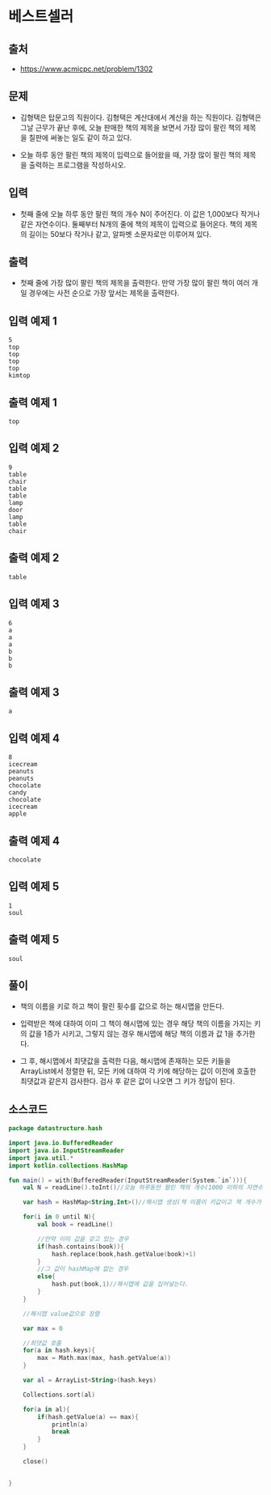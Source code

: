 # 베스트셀러

## 출처

*  https://www.acmicpc.net/problem/1302

## 문제

* 김형택은 탑문고의 직원이다. 김형택은 계산대에서 계산을 하는 직원이다. 김형택은 그날 근무가 끝난 후에, 오늘 판매한 책의 제목을 보면서 가장 많이 팔린 책의 제목을 칠판에 써놓는 일도 같이 하고 있다.

* 오늘 하루 동안 팔린 책의 제목이 입력으로 들어왔을 때, 가장 많이 팔린 책의 제목을 출력하는 프로그램을 작성하시오.

## 입력

* 첫째 줄에 오늘 하루 동안 팔린 책의 개수 N이 주어진다. 이 값은 1,000보다 작거나 같은 자연수이다. 둘째부터 N개의 줄에 책의 제목이 입력으로 들어온다. 책의 제목의 길이는 50보다 작거나 같고, 알파벳 소문자로만 이루어져 있다.

## 출력

* 첫째 줄에 가장 많이 팔린 책의 제목을 출력한다. 만약 가장 많이 팔린 책이 여러 개일 경우에는 사전 순으로 가장 앞서는 제목을 출력한다.

## 입력 예제 1

```
5
top
top
top
top
kimtop
```

## 출력 예제 1

```
top
```

## 입력 예제 2

```
9
table
chair
table
table
lamp
door
lamp
table
chair
```

## 출력 예제 2

```
table
```

## 입력 예제 3

```
6
a
a
a
b
b
b
```

## 출력 예제 3

```
a
```

## 입력 예제 4

```
8
icecream
peanuts
peanuts
chocolate
candy
chocolate
icecream
apple
```

## 출력 예제 4

```
chocolate
```

## 입력 예제 5

```
1
soul
```

## 출력 예제 5

```
soul

```

## 풀이

* 책의 이름을 키로 하고 책이 팔린 횟수를 값으로 하는 해시맵을 만든다.

* 입력받은 책에 대하여 이미 그 책이 해시맵에 있는 경우 해당 책의 이름을 가지는 키의 값을 1증가 시키고, 그렇지 않는 경우 해시맵에 해당 책의 이름과 값 1을 추가한다.

* 그 후, 해시맵에서 최댓값을 출력한 다음, 해시맵에 존재하는 모든 키들을 ArrayList에서 정렬한 뒤, 모든 키에 대하여 각 키에 해당하는 값이 이전에 호출한 최댓값과 같은지 검사한다. 검사 후 같은 값이 나오면 그 키가 정답이 된다.

## 소스코드

```kotlin
package datastructure.hash

import java.io.BufferedReader
import java.io.InputStreamReader
import java.util.*
import kotlin.collections.HashMap

fun main() = with(BufferedReader(InputStreamReader(System.`in`))){
    val N = readLine().toInt()//오늘 하루동안 팔린 책의 개수(1000 이하의 자연수)

    var hash = HashMap<String,Int>()//해시맵 생성(책 이름이 키값이고 책 개수가 value값이다.)

    for(i in 0 until N){
        val book = readLine()

        //만약 이미 값을 갖고 있는 경우
        if(hash.contains(book)){
            hash.replace(book,hash.getValue(book)+1)
        }
        //그 값이 hashMap에 없는 경우
        else{
            hash.put(book,1)//해시맵에 값을 집어넣는다.
        }
    }

    //해시맵 value값으로 정렬

    var max = 0

    //최댓값 호출
    for(a in hash.keys){
        max = Math.max(max, hash.getValue(a))
    }

    var al = ArrayList<String>(hash.keys)

    Collections.sort(al)

    for(a in al){
        if(hash.getValue(a) == max){
            println(a)
            break
        }
    }

    close()


}
```
